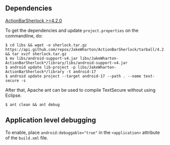 
## Dependencies

[ActionBarSherlock >=4.2.0](https://api.github.com/repos/JakeWharton/ActionBarSherlock/tarball/4.2.0)

To get the dependencies and update ```project.properties``` on the commandline,
do:

```
$ cd libs && wget -o sherlock.tar.gz https://api.github.com/repos/JakeWharton/ActionBarSherlock/tarball/4.2.0 && tar xvzf sherlock.tar.gz
$ mv libs/android-support-v4.jar libs/JakeWharton-ActionBarSherlock*/library/libs/android-support-v4.jar
$ android update lib-project -p libs/JakeWharton-ActionBarSherlock*/library -t android-17
$ android update project --target android-17 --path . --name text-secure -s
```

After that, Apache ant can be used to compile TextSecure without using Eclipse.

```
$ ant clean && ant debug
```

## Application level debugging

To enable, place ```android:debuggable="true"``` in the ```<application>```
attribute of the ```build.xml``` file.
